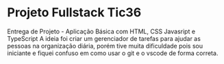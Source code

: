 # Projeto Fullstack Tic36
  Entrega de Projeto - Aplicação Básica com HTML, CSS Javasript e TypeScript
  A ideia foi criar um gerenciador de tarefas para ajudar as pessoas na organização diária, porém tive muita dificuldade pois sou iniciante e fiquei confuso em como usar o git e o vscode de forma correta.
